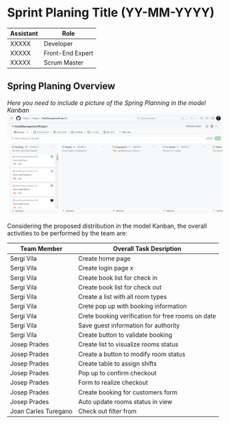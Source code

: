 # Sprint Planing Title (YY-MM-YYYY)

| Assistant  | Role  |  
|---|---|
| XXXXX  | Developer  |   
| XXXXX |  Front-End Expert |  
| XXXXX |  Scrum Master |  


## Spring Planing Overview

*Here you need to include a picture of the Spring Planning in the model Kanban*
![Spring Planing](SprintPlaning.png)

Considering the proposed distribution in the model Kanban, the overall activities to be performed by the team are: 

| Team Member          | Overall Task Desription                        |  
|----------------------|------------------------------------------------|
| Sergi Vila           | Create home page                               |   
| Sergi Vila           | Create login page x                            |   
| Sergi Vila           | Create book list for check in                  |   
| Sergi Vila           | Create book list for check out                 |   
| Sergi Vila           | Create a list with all room types              |   
| Sergi Vila           | Crete pop up with booking information          |   
| Sergi Vila           | Crete booking verification for free rooms on date |   
| Sergi Vila           | Save guest information for authority           |   
| Sergi Vila           | Create button to validate booking              |   
| Josep Prades         | Create list to visualize rooms status          |  
| Josep Prades         | Create a button to modify room status          |  
| Josep Prades         | Create table to assign shifts                  |  
| Josep Prades         | Pop up to confirm checkout                     |  
| Josep Prades         | Form to realize checkout                       |  
| Josep Prades         | Create booking for customers form              |  
| Josep Prades         | Auto update rooms status in view               |  
| Joan Carles Turegano | Check out filter from                          |  
